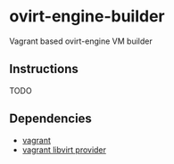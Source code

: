 # ovirt-engine-builder
Vagrant based ovirt-engine VM builder

## Instructions
TODO

## Dependencies
* [vagrant](https://www.vagrantup.com/)
* [vagrant libvirt provider](https://github.com/vagrant-libvirt/vagrant-libvirt)

